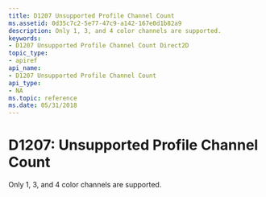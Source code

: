 ```yaml
---
title: D1207 Unsupported Profile Channel Count
ms.assetid: 0d35c7c2-5e77-47c9-a142-167e0d1b82a9
description: Only 1, 3, and 4 color channels are supported.
keywords:
- D1207 Unsupported Profile Channel Count Direct2D
topic_type:
- apiref
api_name:
- D1207 Unsupported Profile Channel Count
api_type:
- NA
ms.topic: reference
ms.date: 05/31/2018
---
```


# D1207: Unsupported Profile Channel Count

Only 1, 3, and 4 color channels are supported.






 

 

 
